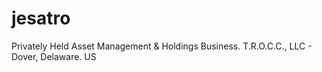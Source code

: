 # jesatro
Privately Held Asset Management &amp; Holdings Business.  T.R.O.C.C., LLC - Dover, Delaware. US
